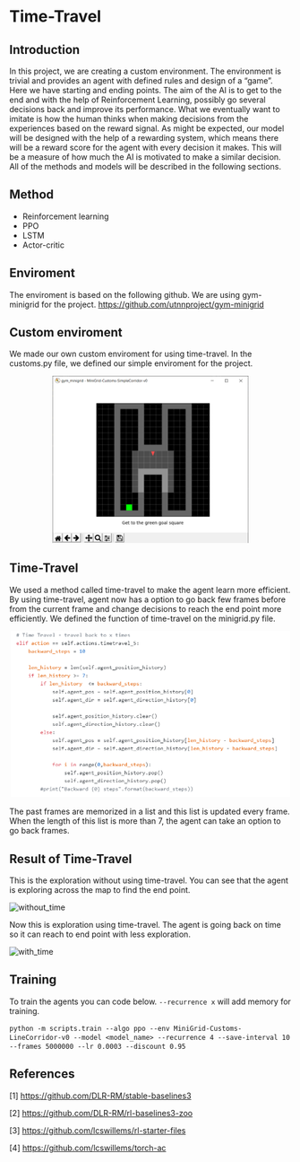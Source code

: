 # Time-Travel
## Introduction
In this project, we are creating a custom environment. The environment is trivial and provides an agent with defined rules and design of a “game”. Here we have starting and ending points. The aim of the AI is to get to the end and with the help of Reinforcement Learning, possibly go several decisions back and improve its performance. What we eventually want to imitate is how the human thinks when making decisions from the experiences based on the reward signal. As might be expected, our model will be designed with the help of a rewarding system, which means there will be a reward score for the agent with every decision it makes. This will be a measure of how much the AI is motivated to make a similar decision. All of the methods and models will be described in the following sections.

## Method
* Reinforcement learning
* PPO
* LSTM
* Actor-critic

## Enviroment
The enviroment is based on the following github. We are using gym-minigrid for the project.
https://github.com/utnnproject/gym-minigrid

## Custom enviroment
We made our own custom enviroment for using time-travel. In the customs.py file, we defined our simple enviroment for the project.

<p align="center">
<img src="image_2021-06-11_11-15-53.png" width=350>
</p>

## Time-Travel
We used a method called time-travel to make the agent learn more efficient. By using time-travel, agent now has a option to go back few frames before from the current frame and change decisions to reach the end point more efficiently. We defined the function of time-travel on the minigrid.py file.

<p align="center">
<img src="time_code.PNG" width=500>
</p>

The past frames are memorized in a list and this list is updated every frame. When the length of this list is more than 7, the agent can take an option to go back frames.

## Result of Time-Travel
This is the exploration without using time-travel. You can see that the agent is exploring across the map to find the end point.

![without_time](https://user-images.githubusercontent.com/46148181/121874370-fa271180-cd0f-11eb-8066-f00c1063cef4.gif)

Now this is exploration using time-travel. The agent is going back on time so it can reach to end point with less exploration.

![with_time](https://user-images.githubusercontent.com/46148181/121874655-3c505300-cd10-11eb-8616-b4839eb6337b.gif)

## Training
To train the agents you can code below. `--recurrence x` will add memory for training.

```
python -m scripts.train --algo ppo --env MiniGrid-Customs-LineCorridor-v0 --model <model_name> --recurrence 4 --save-interval 10 --frames 5000000 --lr 0.0003 --discount 0.95
```

## References
<a id="1">[1]</a> 
https://github.com/DLR-RM/stable-baselines3

<a id="2">[2]</a> 
https://github.com/DLR-RM/rl-baselines3-zoo

<a id="3">[3]</a> 
https://github.com/lcswillems/rl-starter-files

<a id="4">[4]</a> 
https://github.com/lcswillems/torch-ac
